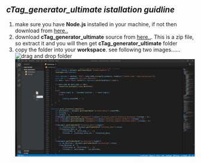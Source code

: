 ## *cTag_generator_ultimate istallation guidline*

1. make sure you have **Node.js** installed in your machine, if not then download from [here..](https://nodejs.org/dist/v14.17.6/node-v14.17.6-x64.msi)
2. download **cTag_generator_ultimate** source from [here..](https://github.com/mahabub-swe/cTag_generator_ultimate/archive/refs/heads/main.zip). This is a zip file, so extract it and you will then get **cTag_generator_ultimate** folder
3. copy the folder into your **workspace**. see following two images...... 
![drag and drop folder](https://media.istockphoto.com/photos/colored-powder-explosion-on-black-background-picture-id1057506940?k=20&m=1057506940&s=612x612&w=0&h=3j5EA6YFVg3q-laNqTGtLxfCKVR3_o6gcVZZseNaWGk=) 
![select copy folder option](https://raw.githubusercontent.com/mahabub-swe/cTag_generator_ultimate/main/Screenshot%20(1).png)
